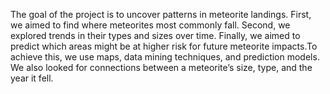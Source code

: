 The goal of the project is to uncover patterns in meteorite landings. First, we aimed to find where meteorites most commonly fall. Second, we explored trends in their types and sizes over time. Finally, we aimed to predict which areas might be at higher risk for future meteorite impacts.To achieve this, we use maps, data mining techniques, and prediction models. We also looked for connections between a meteorite’s size, type, and the year it fell.
